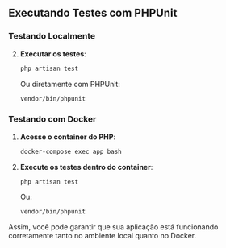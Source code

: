 ## Executando Testes com PHPUnit

### Testando Localmente

2. **Executar os testes**:
    ```bash
    php artisan test
    ```
    Ou diretamente com PHPUnit:
    ```bash
    vendor/bin/phpunit
    ```

### Testando com Docker

1. **Acesse o container do PHP**:
    ```bash
    docker-compose exec app bash
    ```

2. **Execute os testes dentro do container**:
    ```bash
    php artisan test
    ```
    Ou:
    ```bash
    vendor/bin/phpunit
    ```

Assim, você pode garantir que sua aplicação está funcionando corretamente tanto no ambiente local quanto no Docker.